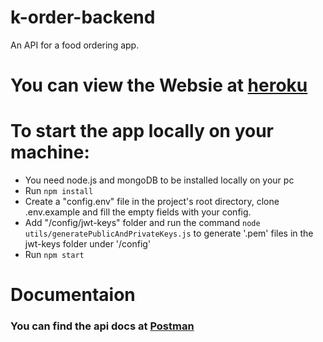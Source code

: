 # k-order-backend
An API for a food ordering app.

# You can view the Websie at [heroku](https://korder.herokuapp.com/)

# To start the app locally on your machine:
- You need node.js and mongoDB to be installed locally on your pc
- Run `npm install`
- Create a "config.env" file in the project's root directory, clone .env.example and fill the empty fields with your config.
- Add "/config/jwt-keys" folder and run the command `node utils/generatePublicAndPrivateKeys.js` to generate '.pem' files in the jwt-keys folder under '/config'
- Run `npm start`

# Documentaion
### You can find the api docs at [Postman](https://documenter.getpostman.com/view/15802899/TzY7dZ1L)
